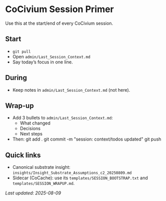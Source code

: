 # CoCivium Session Primer

Use this at the start/end of every CoCivium session.

## Start
- `git pull`
- Open `admin/Last_Session_Context.md`
- Say today’s focus in one line.

## During
- Keep notes in `admin/Last_Session_Context.md` (not here).

## Wrap-up
- Add 3 bullets to `admin/Last_Session_Context.md`:
  - What changed
  - Decisions
  - Next steps
- Then:
  git add .
  git commit -m "session: context/todos updated"
  git push

## Quick links
- Canonical substrate insight: `insights/Insight_Substrate_Assumptions_c2_20250809.md`
- Sidecar (CoCache): use its `templates/SESSION_BOOTSTRAP.txt` and `templates/SESSION_WRAPUP.md`.

_Last updated: 2025-08-09_


